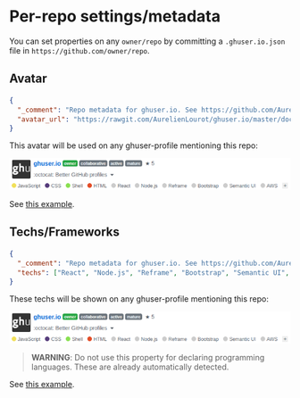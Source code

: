 # Per-repo settings/metadata

You can set properties on any `owner/repo` by committing a `.ghuser.io.json` file in
`https://github.com/owner/repo`.

## Avatar

```json
{
  "_comment": "Repo metadata for ghuser.io. See https://github.com/AurelienLourot/ghuser.io/blob/master/docs/repo-settings.md",
  "avatar_url": "https://rawgit.com/AurelienLourot/ghuser.io/master/docs/logo_square.png"
}
```

This avatar will be used on any ghuser-profile mentioning this repo:

![screenshot](repo-settings.png)

See [this example](../.ghuser.io.json).

## Techs/Frameworks

```json
{
  "_comment": "Repo metadata for ghuser.io. See https://github.com/AurelienLourot/ghuser.io/blob/master/docs/repo-settings.md",
  "techs": ["React", "Node.js", "Reframe", "Bootstrap", "Semantic UI", "AWS"]
}
```

These techs will be shown on any ghuser-profile mentioning this repo:

![screenshot](repo-settings.png)

> **WARNING**: Do not use this property for declaring programming languages. These are already
> automatically detected.

See [this example](../.ghuser.io.json).
